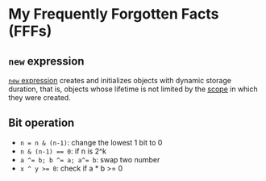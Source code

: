 # My Frequently Forgotten Facts (FFFs)

## `new` expression

[`new` expression](https://en.cppreference.com/w/cpp/language/new) creates and initializes objects with dynamic storage duration, that is, objects whose lifetime is not limited by the [scope](https://en.cppreference.com/w/cpp/language/scope) in which they were created.

## Bit operation

* `n = n & (n-1)`: change the lowest 1 bit to 0
* `n & (n-1) == 0`: if n is 2^k
* `a ^= b; b ^= a; a^= b`: swap two number
* `x ^ y >= 0`: check if a * b >= 0
